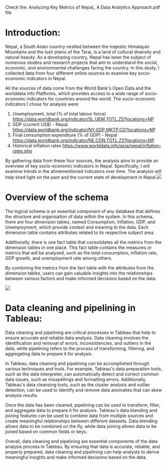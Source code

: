 Check the: Analyzing Key Metrics of Nepal_ A Data Analytics Approach.pdf file

# **Introduction:**

Nepal, a South Asian country nestled between the majestic Himalayan Mountains and the lush plains of the Terai, is a land of cultural diversity and natural beauty. As a developing country, Nepal has been the subject of numerous studies and research projects that aim to understand the social, economic, and environmental challenges facing the country. In this study, I collected data from four different online sources to examine key socio-economic indicators in Nepal.

All the sources of data come from the World Bank's Open Data and the worlddata info Platforms, which provides access to a wide range of socio-economic indicators for countries around the world. The socio-economic indicators I chose for analysis were:

1) Unemployment, total (% of total labour force) <https://data.worldbank.org/indicator/SL.UEM.TOTL.ZS?locations=NP>
1) GDP (current US$) - Nepal <https://data.worldbank.org/indicator/NY.GDP.MKTP.CD?locations=NP>
1) Final consumption expenditure (% of GDP) - Nepal <https://data.worldbank.org/indicator/NE.CON.TOTL.ZS?locations=NP>
1) Historical inflation rates <https://www.worlddata.info/asia/nepal/inflation-rates.php>

By gathering data from these four sources, the analysis aims to provide an overview of key socio-economic indicators in Nepal. Specifically, I will examine trends in the aforementioned indicators over time. The analysis will help shed light on the past and the current state of development in Nepal.![](Aspose.Words.15698e54-83ce-4db0-98d9-2bd0c7a01ffa.002.jpeg)

# **Overview of the schema**

The logical schema is an essential component of any database that defines the structure and organisation of data within the system. In this schema, there are four dimension tables, named Consumption, Inflation, GDP, and Unemployment, which provide context and meaning to the data. Each dimension table contains attributes related to its respective subject area.

Additionally, there is one fact table that consolidates all the metrics from the dimension tables in one place. This fact table contains the measures or metrics that will be analysed, such as the total consumption, inflation rate, GDP growth, and unemployment rate among others.

By combining the metrics from the fact table with the attributes from the dimension tables, users can gain valuable insights into the relationships between various factors and make informed decisions based on the data.

![](Aspose.Words.15698e54-83ce-4db0-98d9-2bd0c7a01ffa.003.jpeg)

# **Data cleaning and pipelining in Tableau:**

Data cleaning and pipelining are critical processes in Tableau that help to ensure accurate and reliable data analysis. Data cleaning involves the identification and removal of errors, inconsistencies, and outliers in the data, while pipelining refers to the process of transforming, filtering, and aggregating data to prepare it for analysis.

In Tableau, data cleaning and pipelining can be accomplished through various techniques and tools. For example, Tableau's data preparation tools, such as the data interpreter, can automatically detect and correct common data issues, such as misspellings and formatting errors. Additionally, Tableau's data cleansing tools, such as the cluster analysis and outlier detection, can be used to identify and remove data anomalies that can skew analysis results.

Once the data has been cleaned, pipelining can be used to transform, filter, and aggregate data to prepare it for analysis. Tableau's data blending and joining features can be used to combine data from multiple sources and create meaningful relationships between different datasets. Data blending allows data to be combined on the fly, while data joining allows data to be joined based on common fields or keys.

Overall, data cleaning and pipelining are essential components of the data analysis process in Tableau. By ensuring that data is accurate, reliable, and properly prepared, data cleaning and pipelining can help analysts to derive meaningful insights and make informed decisions based on the data.

